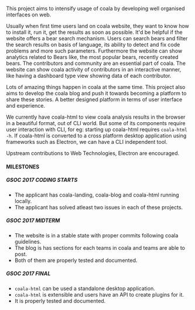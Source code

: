 This project aims to intensify usage of coala by developing well organised 
interfaces on web.

Usually when first time users land on coala website, they want to know how 
to install it, run it, get the results as soon as possible. It'd be helpful if 
the website offers a bear search mechanism. Users can search bears and filter 
the search results on basis of language, its ability to detect and fix code 
problems and more such parameters. Furthermore the website can show analytics 
related to Bears like, the most popular bears, recently created bears. 
The contributors and community are an essential part of coala. 
The website can show coala activity of contributors in an interactive manner, 
like having a dashboard type view showing data of each contributor. 

Lots of amazing things happen in coala at the same time. This project also 
aims to develop the coala blog and push it towards becoming a platform to 
share these stories. A better designed platform in terms of user interface 
and experience.

We currently have coala-html to view coala analysis results in the browser 
in a beautiful format, out of CLI world. But some of its components require 
user interaction with CLI, for eg: starting up coala-html requires 
`coala-html -h`. If coala-html is converted to a cross platform 
desktop application using frameworks such as Electron, we can have a CLI 
independent tool. 

Upstream contributions to Web Technologies, Electron are encouraged. 

#### MILESTONES

##### GSOC 2017 CODING STARTS

* The applicant has coala-landing, coala-blog and coala-html running locally.
* The applicant has solved atleast two issues in each of these projects.

##### GSOC 2017 MIDTERM

* The website is in a stable state with proper commits following coala 
guidelines.
* The blog is has sections for each teams in coala and teams are able 
to post.
* Both of them are properly tested and documented.

##### GSOC 2017 FINAL

* `coala-html` can be used a standalone desktop application.
* `coala-html` is extensible and users have an API to create plugins 
for it.
* It is properly tested and documented.
